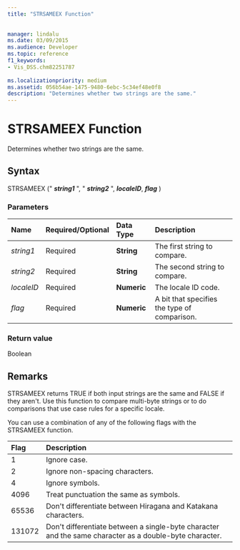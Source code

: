 ```yaml
---
title: "STRSAMEEX Function"
 
 
manager: lindalu
ms.date: 03/09/2015
ms.audience: Developer
ms.topic: reference
f1_keywords:
- Vis_DSS.chm82251787
 
ms.localizationpriority: medium
ms.assetid: 056b54ae-1475-9480-6ebc-5c34ef48e0f8
description: "Determines whether two strings are the same."
---
```


# STRSAMEEX Function

Determines whether two strings are the same.
  
## Syntax

STRSAMEEX (" ***string1*** ", " ***string2*** ", ***localeID***, ***flag*** ) 
  
### Parameters

|**Name**|**Required/Optional**|**Data Type**|**Description**|
|:-----|:-----|:-----|:-----|
| _string1_ <br/> |Required  <br/> |**String** <br/> |The first string to compare. |
| _string2_ <br/> |Required  <br/> |**String** <br/> | The second string to compare. |
| _localeID_ <br/> |Required  <br/> |**Numeric** <br/> |The locale ID code. |
| _flag_ <br/> |Required  <br/> |**Numeric** <br/> | A bit that specifies the type of comparison. |
   
### Return value

Boolean
  
## Remarks

STRSAMEEX returns TRUE if both input strings are the same and FALSE if they aren't. Use this function to compare multi-byte strings or to do comparisons that use case rules for a specific locale.
  
You can use a combination of any of the following flags with the STRSAMEEX function.
  
|**Flag**|**Description**|
|:-----|:-----|
|1  <br/> |Ignore case. |
|2  <br/> |Ignore non-spacing characters. |
|4  <br/> |Ignore symbols. |
|4096  <br/> |Treat punctuation the same as symbols. |
|65536  <br/> |Don't differentiate between Hiragana and Katakana characters. |
|131072  <br/> |Don't differentiate between a single-byte character and the same character as a double-byte character. |
   

